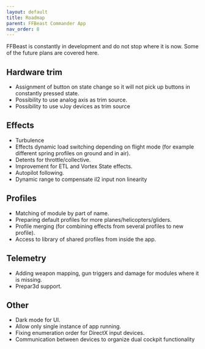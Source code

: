 ```yaml
---
layout: default
title: Roadmap
parent: FFBeast Commander App
nav_order: 8
---
```


FFBeast is constantly in development and do not stop where it is now. Some of the future plans are covered here.

## Hardware trim
- Assignment of button on state change so it will not pick up buttons in constantly pressed state.
- Possibility to use analog axis as trim source.
- Possibility to use vJoy devices as trim source

## Effects
- Turbulence
- Effects dynamic load switching depending on flight mode (for example different spring profiles on ground and in air).
- Detents for throttle/collective.
- Improvement for ETL and Vortex State effects.  
- Autopilot following.
- Dynamic range to compensate il2 input non linearity

## Profiles
- Matching of module by part of name.
- Preparing default profiles for more planes/helicopters/gliders.
- Profile merging (for combining effects from several profiles to new profile).
- Access to  library of shared profiles from inside the app.

## Telemetry
- Adding weapon mapping, gun triggers and damage for modules where it is missing.
- Prepar3d support.

## Other
- Dark mode for UI.
- Allow only single instance of app running.
- Fixing enumeration order for DirectX input devices. 
- Communication between devices to organize dual cockpit functionality